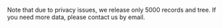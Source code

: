 Note that due to privacy issues, we release only 5000 records and tree. If you need more data, please contact us by email.
